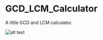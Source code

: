 # GCD_LCM_Calculator

A little GCD and LCM calculator.  

![alt text](https://i.imgur.com/uWZfbiA.png)
